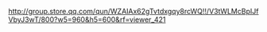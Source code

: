 http://group.store.qq.com/qun/WZAIAx62gTvtdxgqy8rcWQ!!/V3tWLMcBpIJfVbyJ3wT/800?w5=960&h5=600&rf=viewer_421